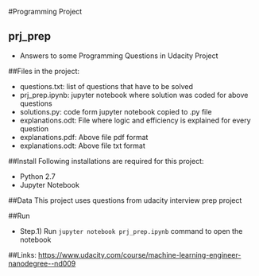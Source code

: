 #Programming Project

## prj_prep
-   Answers to some Programming Questions in Udacity Project

##Files in the project:
-   questions.txt: list of questions that have to be solved
-   prj_prep.ipynb: jupyter notebook where solution was coded for above questions
-   solutions.py: code form jupyter notebook copied to .py file
-   explanations.odt: File where logic and efficiency is explained for every question
-   explanations.pdf: Above file pdf format
-   explanations.odt: Above file txt format

##Install
Following installations are required for this project:
-   Python 2.7
-   Jupyter Notebook

##Data
This project uses questions from udacity interview prep project

##Run
-   Step.1) Run ```jupyter notebook prj_prep.ipynb``` command to open the notebook

##Links:
https://www.udacity.com/course/machine-learning-engineer-nanodegree--nd009


